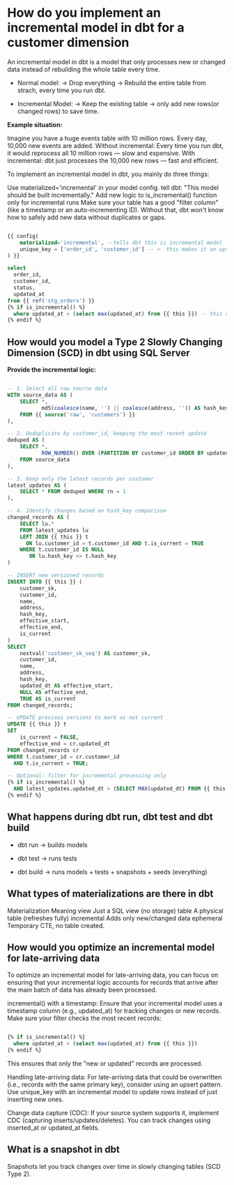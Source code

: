 # How do you implement an incremental model in dbt for a customer dimension

An incremental model in dbt is a model that only processes new or changed data instead of rebuilding the whole table every time.

* Normal model:
-> Drop everything -> Rebuild the entire table from strach, every time you run dbt.

* Incremental Model: -> Keep the existing table -> only add new rows(or changed rows) to save time.

__Example situation:__

Imagine you have a huge events table with 10 million rows. Every day, 10,000 new events are added. Without incremental: Every time you run dbt, it would reprocess all 10 million rows — slow and expensive. With incremental: dbt just processes the 10,000 new rows — fast and efficient.

To implement an incremental model in dbt, you mainly do three things:

Use materialized='incremental' in your model config. tell dbt: "This model should be built incrementally."
Add new logic to is_incremental() function only for incremental runs
Make sure your table has a good "filter column" (like a timestamp or an auto-incrementing ID). Without that, dbt won't know how to safely add new data without duplicates or gaps.

```sql

{{ config(
    materialized='incremental', --tells dbt this is incremental model
    unique_key = ['order_id', 'customer_id'] -- <- this makes it an upsert!
) }}

select
  order_id,
  customer_id,
  status,
  updated_at
from {{ ref('stg_orders') }}
{% if is_incremental() %}
  where updated_at > (select max(updated_at) from {{ this }}) -- this reference the current version of this model
{% endif %}

```

## How would you model a Type 2 Slowly Changing Dimension (SCD) in dbt using SQL Server

__Provide the incremental logic:__

```sql

-- 1. Select all raw source data
WITH source_data AS (
    SELECT *,
           md5(coalesce(name, '') || coalesce(address, '')) AS hash_key
    FROM {{ source('raw', 'customers') }}
),

-- 2. Deduplicate by customer_id, keeping the most recent update
deduped AS (
    SELECT *,
           ROW_NUMBER() OVER (PARTITION BY customer_id ORDER BY updated_dt DESC) AS rn
    FROM source_data
),

-- 3. Keep only the latest records per customer
latest_updates AS (
    SELECT * FROM deduped WHERE rn = 1
),

-- 4. Identify changes based on hash_key comparison
changed_records AS (
    SELECT lu.*
    FROM latest_updates lu
    LEFT JOIN {{ this }} t
      ON lu.customer_id = t.customer_id AND t.is_current = TRUE
    WHERE t.customer_id IS NULL
       OR lu.hash_key <> t.hash_key
)

-- INSERT new versioned records
INSERT INTO {{ this }} (
    customer_sk,
    customer_id,
    name,
    address,
    hash_key,
    effective_start,
    effective_end,
    is_current
)
SELECT
    nextval('customer_sk_seq') AS customer_sk,
    customer_id,
    name,
    address,
    hash_key,
    updated_dt AS effective_start,
    NULL AS effective_end,
    TRUE AS is_current
FROM changed_records;

-- UPDATE previous versions to mark as not current
UPDATE {{ this }} t
SET
    is_current = FALSE,
    effective_end = cr.updated_dt
FROM changed_records cr
WHERE t.customer_id = cr.customer_id
  AND t.is_current = TRUE;

-- Optional: filter for incremental processing only
{% if is_incremental() %}
  AND latest_updates.updated_dt > (SELECT MAX(updated_dt) FROM {{ this }})
{% endif %}

```


## What happens during dbt run, dbt test and dbt build

* dbt run → builds models

* dbt test → runs tests

* dbt build → runs models + tests + snapshots + seeds (everything)

## What types of materializations are there in dbt

Materialization Meaning view Just a SQL view (no storage) table A physical table (refreshes fully) incremental Adds only new/changed data ephemeral Temporary CTE, no table created.

## How would you optimize an incremental model for late-arriving data

To optimize an incremental model for late-arriving data, you can focus on ensuring that your incremental logic accounts for records that arrive after the main batch of data has already been processed.

incremental() with a timestamp: Ensure that your incremental model uses a timestamp column (e.g., updated_at) for tracking changes or new records. Make sure your filter checks the most recent records:

```sql

{% if is_incremental() %}
  where updated_at > (select max(updated_at) from {{ this }})
{% endif %}

```

This ensures that only the "new or updated" records are processed.

Handling late-arriving data: For late-arriving data that could be overwritten (i.e., records with the same primary key), consider using an upsert pattern. Use unique_key with an incremental model to update rows instead of just inserting new ones.

Change data capture (CDC): If your source system supports it, implement CDC (capturing inserts/updates/deletes). You can track changes using inserted_at or updated_at fields.

## What is a snapshot in dbt

Snapshots let you track changes over time in slowly changing tables (SCD Type 2).
